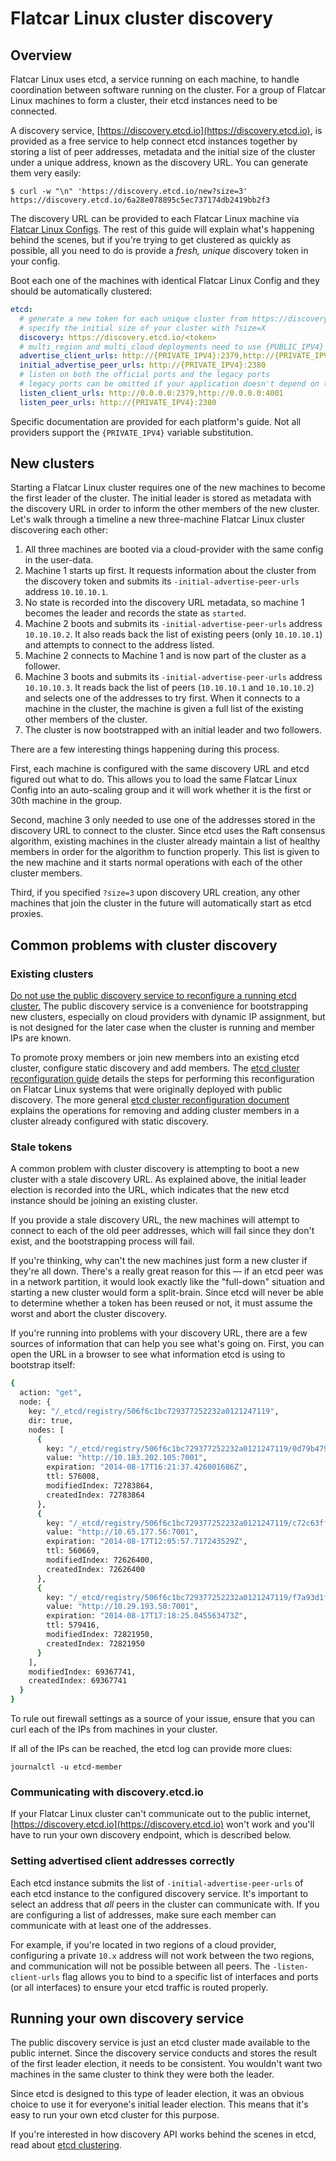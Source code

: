 # Flatcar Linux cluster discovery

## Overview

Flatcar Linux uses etcd, a service running on each machine, to handle coordination between software running on the cluster. For a group of Flatcar Linux machines to form a cluster, their etcd instances need to be connected.

A discovery service, [https://discovery.etcd.io](https://discovery.etcd.io), is provided as a free service to help connect etcd instances together by storing a list of peer addresses, metadata and the initial size of the cluster under a unique address, known as the discovery URL. You can generate them very easily:

```
$ curl -w "\n" 'https://discovery.etcd.io/new?size=3'
https://discovery.etcd.io/6a28e078895c5ec737174db2419bb2f3
```

The discovery URL can be provided to each Flatcar Linux machine via [Flatcar Linux Configs](provisioning.md). The rest of this guide will explain what's happening behind the scenes, but if you're trying to get clustered as quickly as possible, all you need to do is provide a _fresh, unique_ discovery token in your config.

Boot each one of the machines with identical Flatcar Linux Config and they should be automatically clustered:

```yaml container-linux-config:ec2
etcd:
  # generate a new token for each unique cluster from https://discovery.etcd.io/new?size=3
  # specify the initial size of your cluster with ?size=X
  discovery: https://discovery.etcd.io/<token>
  # multi_region and multi_cloud deployments need to use {PUBLIC_IPV4}
  advertise_client_urls: http://{PRIVATE_IPV4}:2379,http://{PRIVATE_IPV4}:4001
  initial_advertise_peer_urls: http://{PRIVATE_IPV4}:2380
  # listen on both the official ports and the legacy ports
  # legacy ports can be omitted if your application doesn't depend on them
  listen_client_urls: http://0.0.0.0:2379,http://0.0.0.0:4001
  listen_peer_urls: http://{PRIVATE_IPV4}:2380
```

Specific documentation are provided for each platform's guide. Not all providers support the `{PRIVATE_IPV4}` variable substitution.

## New clusters

Starting a Flatcar Linux cluster requires one of the new machines to become the first leader of the cluster. The initial leader is stored as metadata with the discovery URL in order to inform the other members of the new cluster. Let's walk through a timeline a new three-machine Flatcar Linux cluster discovering each other:

1. All three machines are booted via a cloud-provider with the same config in the user-data.
2. Machine 1 starts up first. It requests information about the cluster from the discovery token and submits its `-initial-advertise-peer-urls` address `10.10.10.1`.
3. No state is recorded into the discovery URL metadata, so machine 1 becomes the leader and records the state as `started`.
4. Machine 2 boots and submits its `-initial-advertise-peer-urls` address `10.10.10.2`. It also reads back the list of existing peers (only `10.10.10.1`) and attempts to connect to the address listed.
5. Machine 2 connects to Machine 1 and is now part of the cluster as a follower.
6. Machine 3 boots and submits its `-initial-advertise-peer-urls` address `10.10.10.3`. It reads back the list of peers (`10.10.10.1` and `10.10.10.2`) and selects one of the addresses to try first. When it connects to a machine in the cluster, the machine is given a full list of the existing other members of the cluster.
7. The cluster is now bootstrapped with an initial leader and two followers.

There are a few interesting things happening during this process.

First, each machine is configured with the same discovery URL and etcd figured out what to do. This allows you to load the same Flatcar Linux Config into an auto-scaling group and it will work whether it is the first or 30th machine in the group.

Second, machine 3 only needed to use one of the addresses stored in the discovery URL to connect to the cluster. Since etcd uses the Raft consensus algorithm, existing machines in the cluster already maintain a list of healthy members in order for the algorithm to function properly. This list is given to the new machine and it starts normal operations with each of the other cluster members.

Third, if you specified `?size=3` upon discovery URL creation, any other machines that join the cluster in the future will automatically start as etcd proxies.

## Common problems with cluster discovery

### Existing clusters

[Do not use the public discovery service to reconfigure a running etcd cluster.][etcd-reconf-no-disc] The public discovery service is a convenience for bootstrapping new clusters, especially on cloud providers with dynamic IP assignment, but is not designed for the later case when the cluster is running and member IPs are known.

To promote proxy members or join new members into an existing etcd cluster, configure static discovery and add members. The [etcd cluster reconfiguration guide][etcd-reconf-on-coreos] details the steps for performing this reconfiguration on Flatcar Linux systems that were originally deployed with public discovery. The more general [etcd cluster reconfiguration document][etcd-reconf] explains the operations for removing and adding cluster members in a cluster already configured with static discovery.

### Stale tokens

A common problem with cluster discovery is attempting to boot a new cluster with a stale discovery URL. As explained above, the initial leader election is recorded into the URL, which indicates that the new etcd instance should be joining an existing cluster.

If you provide a stale discovery URL, the new machines will attempt to connect to each of the old peer addresses, which will fail since they don't exist, and the bootstrapping process will fail.

If you're thinking, why can't the new machines just form a new cluster if they're all down. There's a really great reason for this &mdash; if an etcd peer was in a network partition, it would look exactly like the "full-down" situation and starting a new cluster would form a split-brain. Since etcd will never be able to determine whether a token has been reused or not, it must assume the worst and abort the cluster discovery.

If you're running into problems with your discovery URL, there are a few sources of information that can help you see what's going on. First, you can open the URL in a browser to see what information etcd is using to bootstrap itself:

```sh
{
  action: "get",
  node: {
    key: "/_etcd/registry/506f6c1bc729377252232a0121247119",
    dir: true,
    nodes: [
      {
        key: "/_etcd/registry/506f6c1bc729377252232a0121247119/0d79b4791be9688332cc05367366551e",
        value: "http://10.183.202.105:7001",
        expiration: "2014-08-17T16:21:37.426001686Z",
        ttl: 576008,
        modifiedIndex: 72783864,
        createdIndex: 72783864
      },
      {
        key: "/_etcd/registry/506f6c1bc729377252232a0121247119/c72c63ffce6680737ea2b670456aaacd",
        value: "http://10.65.177.56:7001",
        expiration: "2014-08-17T12:05:57.717243529Z",
        ttl: 560669,
        modifiedIndex: 72626400,
        createdIndex: 72626400
      },
      {
        key: "/_etcd/registry/506f6c1bc729377252232a0121247119/f7a93d1f0cd4d318c9ad0b624afb9cf9",
        value: "http://10.29.193.50:7001",
        expiration: "2014-08-17T17:18:25.045563473Z",
        ttl: 579416,
        modifiedIndex: 72821950,
        createdIndex: 72821950
      }
    ],
    modifiedIndex: 69367741,
    createdIndex: 69367741
  }
}
```

To rule out firewall settings as a source of your issue, ensure that you can curl each of the IPs from machines in your cluster.

If all of the IPs can be reached, the etcd log can provide more clues:

```
journalctl -u etcd-member
```

### Communicating with discovery.etcd.io

If your Flatcar Linux cluster can't communicate out to the public internet, [https://discovery.etcd.io](https://discovery.etcd.io) won't work and you'll have to run your own discovery endpoint, which is described below.

### Setting advertised client addresses correctly

Each etcd instance submits the list of `-initial-advertise-peer-urls` of each etcd instance to the configured discovery service. It's important to select an address that *all* peers in the cluster can communicate with. If you are configuring a list of addresses, make sure each member can communicate with at least one of the addresses.

For example, if you're located in two regions of a cloud provider, configuring a private `10.x` address will not work between the two regions, and communication will not be possible between all peers. The `-listen-client-urls` flag allows you to bind to a specific list of interfaces and ports (or all interfaces) to ensure your etcd traffic is routed properly.

## Running your own discovery service

The public discovery service is just an etcd cluster made available to the public internet. Since the discovery service conducts and stores the result of the first leader election, it needs to be consistent. You wouldn't want two machines in the same cluster to think they were both the leader.

Since etcd is designed to this type of leader election, it was an obvious choice to use it for everyone's initial leader election. This means that it's easy to run your own etcd cluster for this purpose.

If you're interested in how discovery API works behind the scenes in etcd, read about [etcd clustering](https://github.com/coreos/etcd/blob/master/Documentation/op-guide/clustering.md).

[etcd-reconf]: https://github.com/coreos/etcd/blob/master/Documentation/op-guide/runtime-configuration.md
[etcd-reconf-no-disc]: https://github.com/coreos/etcd/blob/master/Documentation/op-guide/runtime-reconf-design.md#do-not-use-public-discovery-service-for-runtime-reconfiguration
[etcd-reconf-on-coreos]: ../etcd/etcd-live-cluster-reconfiguration.md
